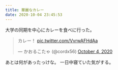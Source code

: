 ```yaml
---
title: 華麗なカレー
date: 2020-10-04 23:45:53
---
```


大学の同期を中心にカレーを食べに行った。

<blockquote class="twitter-tweet"><p lang="ja" dir="ltr">カレー！ <a href="https://t.co/VvrwAFHdAa">pic.twitter.com/VvrwAFHdAa</a></p>&mdash; かおるこたゃ (@cordx56) <a href="https://twitter.com/cordx56/status/1312704657882406912?ref_src=twsrc%5Etfw">October 4, 2020</a></blockquote> <script async src="https://platform.twitter.com/widgets.js" charset="utf-8"></script>

あとは何があったっけな。
一日中寝ていた気がする。
